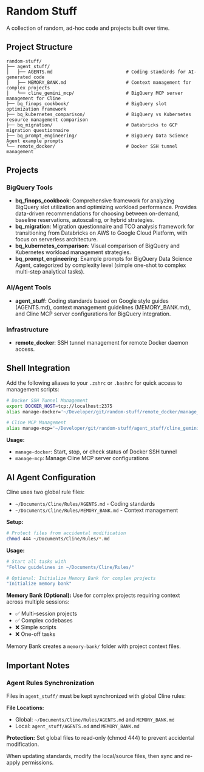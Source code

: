 # Random Stuff

A collection of random, ad-hoc code and projects built over time.

## Project Structure

```
random-stuff/
├── agent_stuff/
│   ├── AGENTS.md                           # Coding standards for AI-generated code
│   ├── MEMORY_BANK.md                      # Context management for complex projects
│   └── cline_gemini_mcp/                   # BigQuery MCP server management for Cline
├── bq_finops_cookbook/                     # BigQuery slot optimization framework
├── bq_kubernetes_comparison/               # BigQuery vs Kubernetes resource management comparison
├── bq_migration/                           # Databricks to GCP migration questionnaire
├── bq_prompt_engineering/                  # BigQuery Data Science Agent example prompts
└── remote_docker/                          # Docker SSH tunnel management
```

## Projects

### BigQuery Tools

- **bq_finops_cookbook**: Comprehensive framework for analyzing BigQuery slot utilization and optimizing workload performance. Provides data-driven recommendations for choosing between on-demand, baseline reservations, autoscaling, or hybrid strategies.
- **bq_migration**: Migration questionnaire and TCO analysis framework for transitioning from Databricks on AWS to Google Cloud Platform, with focus on serverless architecture.
- **bq_kubernetes_comparison**: Visual comparison of BigQuery and Kubernetes workload management strategies.
- **bq_prompt_engineering**: Example prompts for BigQuery Data Science Agent, categorized by complexity level (simple one-shot to complex multi-step analytical tasks).

### AI/Agent Tools

- **agent_stuff**: Coding standards based on Google style guides (AGENTS.md), context management guidelines (MEMORY_BANK.md), and Cline MCP server configurations for BigQuery integration.

### Infrastructure

- **remote_docker**: SSH tunnel management for remote Docker daemon access.

## Shell Integration

Add the following aliases to your `.zshrc` or `.bashrc` for quick access to management scripts:

```bash
# Docker SSH Tunnel Management
export DOCKER_HOST=tcp://localhost:2375
alias manage-docker='~/Developer/git/random-stuff/remote_docker/manage_docker_tunnel.sh'

# Cline MCP Management
alias manage-mcp='~/Developer/git/random-stuff/agent_stuff/cline_gemini_mcp/manage_mcp_servers.sh'
```

**Usage:**
- `manage-docker`: Start, stop, or check status of Docker SSH tunnel
- `manage-mcp`: Manage Cline MCP server configurations

## AI Agent Configuration

Cline uses two global rule files:
- `~/Documents/Cline/Rules/AGENTS.md` - Coding standards
- `~/Documents/Cline/Rules/MEMORY_BANK.md` - Context management

**Setup:**
```bash
# Protect files from accidental modification
chmod 444 ~/Documents/Cline/Rules/*.md
```

**Usage:**
```bash
# Start all tasks with
"Follow guidelines in ~/Documents/Cline/Rules/"

# Optional: Initialize Memory Bank for complex projects
"Initialize memory bank"
```

**Memory Bank (Optional):**
Use for complex projects requiring context across multiple sessions:
- ✅ Multi-session projects
- ✅ Complex codebases
- ❌ Simple scripts
- ❌ One-off tasks

Memory Bank creates a `memory-bank/` folder with project context files.

## Important Notes

### Agent Rules Synchronization

Files in `agent_stuff/` must be kept synchronized with global Cline rules:

**File Locations:**
- Global: `~/Documents/Cline/Rules/AGENTS.md` and `MEMORY_BANK.md`
- Local: `agent_stuff/AGENTS.md` and `MEMORY_BANK.md`

**Protection:**
Set global files to read-only (chmod 444) to prevent accidental modification.

When updating standards, modify the local/source files, then sync and re-apply permissions.
